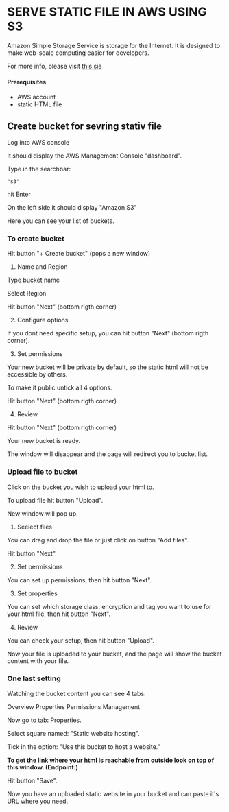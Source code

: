 # SERVE STATIC FILE IN AWS USING S3

Amazon Simple Storage Service is storage for the Internet. It is designed to make web-scale computing easier for developers.

For more info, please visit [this sie](https://docs.aws.amazon.com/AmazonS3/latest/dev/Welcome.html)

#### Prerequisites

 - AWS account 
 - static HTML file


## Create bucket for sevring stativ file

Log into AWS console

It should display the AWS Management Console "dashboard".

Type in the searchbar:

```
"s3"
```

hit Enter

On the left side it should display "Amazon S3"

Here you can see your list of buckets.


### To create bucket

Hit button "+ Create bucket" (pops a new window)

1. Name and Region

Type bucket name

Select Region

Hit button "Next" (bottom rigth corner)

2. Configure options

If you dont need specific setup, you can hit button "Next" (bottom rigth corner).


3. Set permissions

Your new bucket will be private by default, so the static html will not be accessible by others.

To make it public untick all 4 options.

Hit button "Next" (bottom rigth corner)

4. Review

Hit button "Next" (bottom rigth corner)

Your new bucket is ready.

The window will disappear and the page will redirect you to bucket list.


### Upload file to bucket

Click on the bucket you wish to upload your html to.

To upload file hit button "Upload".

New window will pop up.

1. Seelect files

You can drag and drop the file or just click on button "Add files".

Hit button "Next".

2.  Set permissions

You can set up permissions, then hit button "Next".

3. Set properties

You can set which storage class, encryption and tag you want to use for your html file, then hit button "Next".

4. Review

You can check your setup, then hit button "Upload".

Now your file is uploaded to your bucket, and the page will show the bucket content with your file.


### One last setting

Watching the bucket content you can see 4 tabs: 

Overview
Properties
Permissions
Management

Now go to tab: Properties.

Select square named: "Static website hosting".

Tick in the option: "Use this bucket to host a website."

**To get the link where your html is reachable from outside look on top of this window. (Endpoint:)**

Hit button "Save".

Now you have an uploaded static website in your bucket and can paste it's URL where you need.




